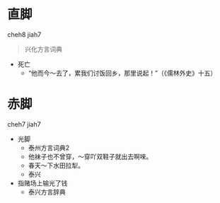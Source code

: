 # 直脚
cheh8 jiah7
> 兴化方言词典
- 死亡
  - “他而今～去了，累我们讨饭回乡，那里说起！”（《儒林外史》十五）

# 赤脚
cheh7 jiah7
+ 光脚
  * 泰州方言词典2
  - 他袜子也不曾穿，～穿吖双鞋子就出去啊唻。
  - 春天～下水田拉犁。
  * 泰兴
+ 指赌场上输光了钱
  * 泰兴方言辞典
